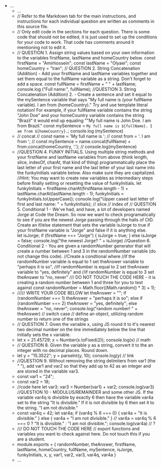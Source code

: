 - ...
	- ...
	- // Refer to the Markdown tab for the main instructions, and instructions for each individual question are written as comments in this source file.
	- // Only edit code in the sections for each question. There is some code that should not be edited, it is just used to set up the conditions for your code to work. That code has comments around it mentioning not to edit it.
	- // QUESTION 1. Assign string values based on your own information to the variables firstName, lastName and homeCountry below.
	  const firstName = "Amirhossein";
	  const lastName = "Olyaei";
	  const homeCountry = "Iran";
	  // QUESTION 2. String Concatenation (Addition) - Add your firstName and lastName variables together and set them equal to the fullName variable as a string. Don't forget to add a space.
	  const fullName = firstName + " " + lastName;
	  console.log ("Full name:", fullName);
	  //QUESTION 3. String Concatenation (Addition) 2. - Create a sentence and set it equal to the mySentence variable that says "My full name is (your fullName variable). I am from (homeCountry)." Try and use template literal notation! For example, if your fullName variable contains the string "John Doe" and your homeCountry variable contains the string "Brazil" it would end up equaling ""My full name is John Doe. I am from Brazil."
	  const mySentence = `My full name is ${fullName}. I am from ${homeCountry}.`;
	  console.log (mySentence)
	- // concat
	  // const name = 'My full name is ';
	  // const from = '. I am from ';
	  // const mySentence = name.concat(fullName) + from.concat(homeCountry, '.');
	  // console.log(mySentence)
	- //QUESTION 4. FUNKY INITIALS. Using multiple string methods and your firstName and lastName variables from above (think length, slice, indexOf, charAt, that kind of thing) programmatically place the last letter of your first name and the last letter of your last name into the funkyInitials variable below. Also make sure they are capitalized. 
	  //Hint: You may want to create new variables as intermediary steps before finally setting or resetting the value of funkyInitials.
	  let funkyInitials = firstName.charAt(firstName.length - 1) + lastName.charAt(lastName.length - 1);
	  funkyInitials = funkyInitials.toUpperCase();
	  console.log("Upper cased last letter of first and last name: " + funkyInitials);
	  // slice
	  // index of
	  // QUESTION 5. Conditional 1 - We've had, and have, a lot of developers named Jorge at Code the Dream.  So now we want to check programatically to see if you are the newest Jorge passing through the halls of CtD. Create an if/else statement that sets the variable isJorge to true if your firstName variable is "Jorge" and false if it is anything else.  
	  let isJorge;
	  if (firstName === "Jorge") {
	  isJorge = true;
	  } else
	  isJorge = false;
	  console.log("the newest Jorge? " + isJorge)
	  //Question 6. Conditional 2 - You are given a randomNumber generator that will create a number between 1 and 3 in the randomNumber variable (do not change this code). 
	  //Create a condtional where 
	  //if the randomNumber variable is equal to 1 set theAnswer variable to "perhaps it is so", 
	  //if randomNumber is equal to 2 set theAnswer variable to "yes, definitely" and 
	  //if randomNumber is equal to 3 set theAnswer to "no, never"
	  /// DO NOT TOUCH THE CODE HERE - it is creating a random number between 1 and three for you to test against
	  const randomNumber = Math.floor((Math.random() * 3) + 1);
	- ///// WRITE YOUR CODE BELOW 
	  let theAnswer = "";
	  if (randomNumber === 1)
	  theAnswer = "perhaps it is so";
	  else if (randomNumber === 2)
	  theAnswer = "yes, definitely";
	  else
	  theAnswer = "no, never";
	  console.log("random number! " + theAnswer)
	  // switch case
	  // define an object, utilizing random number to return one of the strings
	- // QUESTION 7. Given the variable x, using JS round it to it's nearest two decimal number on the line immediately below the line that initially sets the x variable.
	- let x = 21.45729;
	  x = Number(x.toFixed(2));
	  console.log(x)
	  // math
	- // QUESTION 8. Given the variable y as a string, convert it to the an integer with no decimal places. Round down.
	- let y = "15.3522";
	  y = parseInt(y, 10);
	  console.log(y)
	  // link
	- //QUESTION 9. Without removing the string delimiters from var1 (the " "), add var1 and var2 so that they add up to 42 as an integer and are stored in the variable var3.
	- const var1 = "24";
	- const var2 = 18;
	- //code here
	  let var3; 
	  var3 = Number(var1) + var2;
	  console.log(var3)
	  //QUESTION 10 - MODULUS/REMAINDER and some other JS. If the variable var4q is divisible by exactly 6 then have the variable var4a set to the string "It is divisible." If it is not divisible by 6 then set it to the string. "I am not divisible."
	- const var4q = 42;
	  let var4a;
	  if (var4q % 6 === 0) {
	    var4a = "It is divisible."
	  }
	  else {
	    var4a = "I am not divisible."
	  }
	  // var4a = var4q % 6 === 0 ? "It is divisible." : "I am not divisible.";
	  console.log(var4a)
	  // ?
	- /// DO NOT TOUCH THE CODE HERE
	  // export functions and variables you want to check against here. Do not touch this if you are a student.
	- module.exports = {
	  randomNumber, theAnswer, firstName, lastName, homeCountry, fullName, mySentence, isJorge, funkyInitials, x, y, var1, var2, var3, var4q, var4a
	  }
	- ...